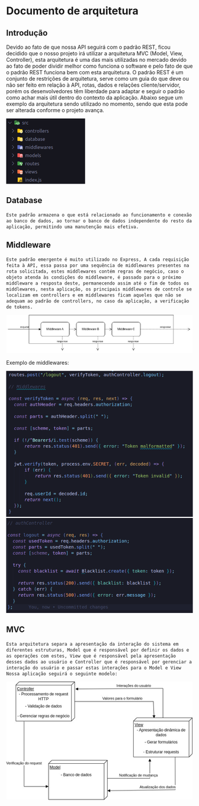 # Documento de arquitetura
## Introdução
Devido ao fato de que nossa API seguirá com o padrão REST, ficou decidido que o nosso projeto irá utilizar a arquitetura MVC (Model, View, Controller), esta arquitetura é uma das mais utilizadas no mercado devido ao fato de poder dividir melhor como funciona o software e pelo fato de que o padrão REST funciona bem com esta arquitetura.
O padrão REST é um conjunto de restrições de arquitetura, serve como um guia do que deve ou não ser feito em relação à API, rotas, dados e relações cliente/servidor, porém os desenvolvedores têm liberdade para adaptar e seguir o padrão como achar mais útil dentro do contexto da aplicação.
Abaixo segue um exemplo da arquitetura sendo utilizado no momento, sendo que esta pode ser alterada conforme o projeto avança.

![Arquitetura](./img/arquitetura.png)

## Database
	Este padrão armazena o que está relacionado ao funcionamento e conexão ao banco de dados, ao tornar o banco de dados independente do resto da aplicação, permitindo uma manutenção mais efetiva.

## Middleware
	Este padrão emergente é muito utilizado no Express, A cada requisição feita à API, essa passa por uma sequência de middlewares presentes na rota solicitada, estes middlewares contém regras de negócio, caso o objeto atenda às condições do middleware, é passado para o próximo middleware a resposta deste, permanecendo assim até o fim de todos os middlewares, nesta aplicação, os principais middlewares de controle se localizam em controllers e em middlewares ficam aqueles que não se adequam ao padrão de controllers, no caso da aplicação, a verificação de tokens.

![Middleware](./img/middleware.png)

Exemplo de middlewares:

![Exemplo Middleware](./img/exemplo-middleware.png)
![Exemplo Middleware 2](./img/exemplo2-middleware.png)

## MVC
	Esta arquitetura separa a apresentação da interação do sistema em diferentes estruturas, Model que é responsável por definir os dados e as operações com estes, View que é responsável pela apresentação desses dados ao usuário e Controller que é responsável por gerenciar a interação do usuário e passar estas interações para o Model e View
	Nossa aplicação seguirá o seguinte modelo:

![Diagrama MVC](./img/mvc.png)